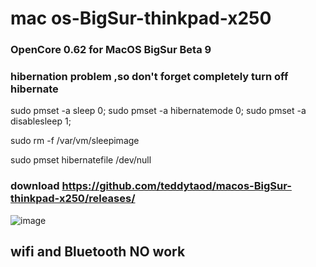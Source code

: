 # mac os-BigSur-thinkpad-x250
### OpenCore 0.62 for MacOS BigSur Beta 9 
###  hibernation problem ,so don't forget completely turn off hibernate 

sudo pmset -a sleep 0; 
sudo pmset -a hibernatemode 0; 
sudo pmset -a disablesleep 1;

sudo rm -f /var/vm/sleepimage

sudo pmset hibernatefile /dev/null

### download https://github.com/teddytaod/macos-BigSur-thinkpad-x250/releases/
![image](https://github.com/teddytaod/macos-BigSur-thinkpad-x250/blob/master/BigSur-beta6.png)
## wifi and Bluetooth NO work
